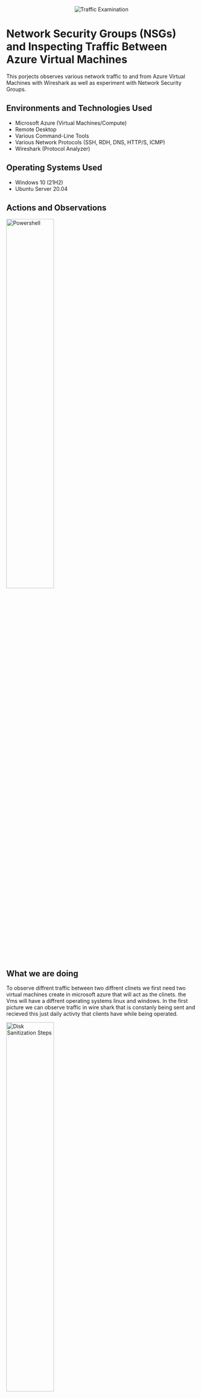 <p align="center">
<img src="https://i.imgur.com/Ua7udoS.png" alt="Traffic Examination"/>
</p>

<h1>Network Security Groups (NSGs) and Inspecting Traffic Between Azure Virtual Machines</h1>This porjects observes various network traffic to and from Azure Virtual Machines with Wireshark as well as experiment with Network Security Groups. <br />



<h2>Environments and Technologies Used</h2>

- Microsoft Azure (Virtual Machines/Compute)
- Remote Desktop
- Various Command-Line Tools
- Various Network Protocols (SSH, RDH, DNS, HTTP/S, ICMP)
- Wireshark (Protocol Analyzer)

<h2>Operating Systems Used </h2>

- Windows 10 (21H2)
- Ubuntu Server 20.04

<h2>Actions and Observations</h2>

<p>
<img src="https://i.postimg.cc/KYDMzLmb/2022-11-02-54.png" height="50%" width="50%" alt="Powershell"/>
</p>

<p>
  <h2>What we are doing</h2>
  
To observe diffrent traffic between two diffrent clinets we first need two virtual machines create in microsoft azure that will act as the clinets.
the Vms will have a diffrent operating systems linux and windows. In the first picture we can observe traffic in wire shark that is constanly being sent and recieved this just daily activty that clients have while being operated.

<img src="https://i.postimg.cc/Jn9DYQqb/2022-11-02-53.png" height="50%" width="50%" alt="Disk Sanitization Steps"/>


<h2>ICMP traffic( commands: ping,-t)</h2>

We can use the serch bar to filter to certain traffic such as icmp. Using Microsoft powershell we can use the private ip address of the other Vm and the command ping. Traffic will be sent and receieved between the two clinets. Usinng the same line of code and add the command -t we can have a constant steam of traffic being sent out.

<img src="https://i.postimg.cc/zXqXzMVy/2022-11-02-41.png" height="50%" width="50%" alt="Disk Sanitization Steps"/>

Certain traffic can also be blocked by going into microsoft azure and using Secruity rules we can make a rule that blocks certain traffic from being recieved. in the example we block the icmp traffic being sent by the first clinet from the second.

<img src="https://i.postimg.cc/1XCTZf8c/2022-11-02-55.png" height="80%" width="50%" alt="Disk Sanitization Steps"/>
<h2>SSH Traffic</h2>

SSH traffic can be observed by filtering for it in the serch bar. Then in client one using the command ssh(username of vm2)(and the private ping of the client). shown in the picture. then saying yes we get ssh trffic and using ctrl c we can stop and exit the traffic

<img src="https://i.postimg.cc/0yJFYPNW/2022-11-02-56.png" height="80%" width="50%" alt="Disk Sanitization Steps"/>


<h2>DHCPTraffic</h2>

DHCP helps give our client to be assigned an ip address upon start up or when a an ip address is needed. we say ipconfig /renew we can recieve a new ip address and we can observe the dhcp traffic being created when the ip address is being reissued.

<h2>DNS traffic</h2>

DNS traffic happens in the backend of the client all the time so we can see that some of the traffic is being shown in the photo. We can use the command nsalookup to observe the DNS traffic of our client to an online website such as www.disney.com Example in the photo

<img src="https://i.postimg.cc/pX31X4BD/2022-11-02-51.png" height="80%" width="50%" alt="Disk Sanitization Steps"/>

<img src="https://i.postimg.cc/YSzXR9B3/2022-11-02-52.png" height="80%" width="50%" alt="Disk Sanitization Steps"/>

using wire shark we can observe the diffrent kinds of traffic  such as SSH, DHCP,DNS, and RPD. going into wire shark we can see that we can filter the traffic using the serch bar 
</p>

<br />
